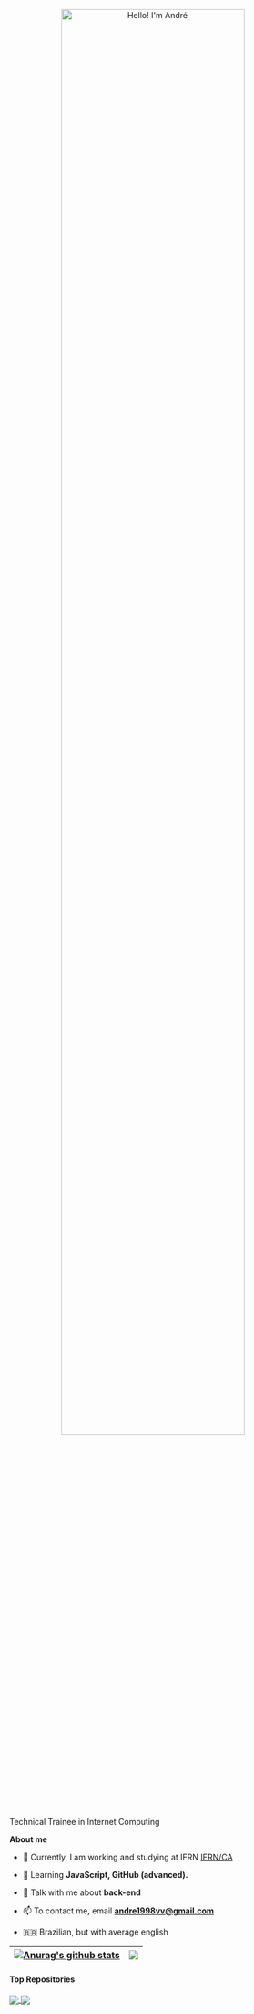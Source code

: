<p align="center"><a href="https://anuraghazra.github.io"><img width="80%" alt="Hello! I'm André" src="./assets/gh-readme-header.png" /></a></p>

<br />

Technical Trainee in Internet Computing

**About me**

- 🔭 Currently, I am working and studying at IFRN [IFRN/CA](https://github.com/Andremdrs77/Estudos-IF)

- 🌱 Learning **JavaScript, GitHub (advanced).**

- 💬 Talk with me about **back-end**

- 📫 To contact me, email **andre1998vv@gmail.com**

- 🇧🇷 Brazilian, but with average english

| <a href="https://github.com/Andremdrs77/github-readme-stats"><img align="center" src="https://github-readme-stats.vercel.app/api?username=Andremdrs77&show_icons=true&include_all_commits=true&theme=github_dark&hide_border=true" alt="Anurag's github stats" /></a> | <a href="https://github.com/Andremdrs77/github-readme-stats"><img align="center" src="https://github-readme-stats.vercel.app/api/top-langs/?username=Andremdrs77&layout=compact&theme=github_dark&hide_border=true" /></a> |
| ------------- | ------------- |

#### Top Repositories


<a href="https://github.com/Andremdrs77/Projeto-Eventos-DesignWeb">
  <img align="center" src="https://github-readme-stats.vercel.app/api/pin/?username=Andremdrs77&repo=Projeto-Eventos-DesignWeb&theme=github_dark" />
</a>
<a href="https://github.com/Andremdrs77/Cadastro-de-Farmacia">
  <img align="center" src="https://github-readme-stats.vercel.app/api/pin/?username=Andremdrs77&repo=Cadastro-de-Farmacia&theme=github_dark" />
</a>


